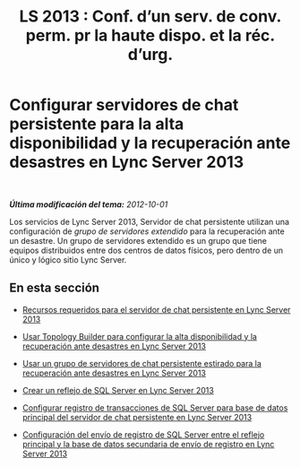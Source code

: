 ﻿---
title: "LS 2013 : Conf. d’un serv. de conv. perm. pr la haute dispo. et la réc. d’urg."
TOCTitle: Configurar servidores de chat persistente para la alta disponibilidad y la recuperación ante desastres
ms:assetid: eebc581c-e3a0-4b69-8a43-80b607b4d8f2
ms:mtpsurl: https://technet.microsoft.com/es-es/library/JJ205364(v=OCS.15)
ms:contentKeyID: 48277092
ms.date: 01/07/2017
mtps_version: v=OCS.15
ms.translationtype: HT
---

# Configurar servidores de chat persistente para la alta disponibilidad y la recuperación ante desastres en Lync Server 2013

 

_**Última modificación del tema:** 2012-10-01_

Los servicios de Lync Server 2013, Servidor de chat persistente utilizan una configuración de *grupo de servidores extendido* para la recuperación ante un desastre. Un grupo de servidores extendido es un grupo que tiene equipos distribuidos entre dos centros de datos físicos, pero dentro de un único y lógico sitio Lync Server.

## En esta sección

  - [Recursos requeridos para el servidor de chat persistente en Lync Server 2013](lync-server-2013-required-resources-for-persistent-chat-server.md)

  - [Usar Topology Builder para configurar la alta disponibilidad y la recuperación ante desastres en Lync Server 2013](lync-server-2013-using-topology-builder-to-configure-high-availability-and-disaster-recovery.md)

  - [Usar un grupo de servidores de chat persistente estirado para la recuperación ante desastres en Lync Server 2013](lync-server-2013-using-a-stretched-persistent-chat-server-pool-for-disaster-recovery.md)

  - [Crear un reflejo de SQL Server en Lync Server 2013](lync-server-2013-sql-server-mirroring.md)

  - [Configurar registro de transacciones de SQL Server para base de datos principal del servidor de chat persistente en Lync Server 2013](lync-server-2013-setting-up-sql-server-log-shipping-for-the-persistent-chat-server-primary-database.md)

  - [Configuración del envío de registro de SQL Server entre el reflejo principal y la base de datos secundaria de envío de registro en Lync Server 2013](lync-server-2013-setting-up-sql-server-log-shipping-between-the-primary-mirror-and-the-log-shipping-secondary-database.md)

